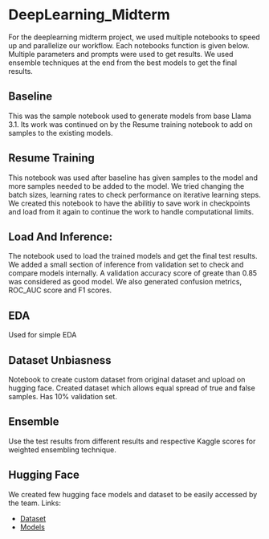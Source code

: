 # DeepLearning_Midterm

For the deeplearning midterm project, we used multiple notebooks to speed up and parallelize our workflow. Each notebooks function is given below. Multiple parameters and prompts were used to get results. We used ensemble techniques at the end from the best models to get the final results.


## Baseline
This was the sample notebook used to generate models from base Llama 3.1. Its work was continued on by the Resume training notebook to add on samples to the existing models.


## Resume Training
This notebook was used after baseline has given samples to the model and more samples needed to be added to the model. We tried changing the batch sizes, learning rates to check performance on iterative learning steps. We created this notebook to have the abilitiy to save work in checkpoints and load from it again to continue the work to handle computational limits.


## Load And Inference:
The notebook used to load the trained models and get the final test results. We added a small section of inference from validation set to check and compare models internally. A validation accuracy score of greate than 0.85 was considered as good model. We also generated confusion metrics, ROC_AUC score and F1 scores.

## EDA
Used for simple EDA

## Dataset Unbiasness
Notebook to create custom dataset from original dataset and upload on hugging face. Created dataset which allows equal spread of true and false samples. Has 10% validation set.

## Ensemble
Use the test results from different results and respective Kaggle scores for weighted ensembling technique.

## Hugging Face
We created few hugging face models and dataset to be easily accessed by the team. 
Links: 
 - [Dataset](https://huggingface.co/datasets/LinNY-DLM/train_dataset)
 - [Models](https://huggingface.co/LinNY-DLM/mixedprompting-88200)

